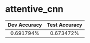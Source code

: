 # attentive_cnn
<!--
7282 / 75435 With subject and relation match

```
p8shi@dragon00:~/pycharm/attentive_cnn$ cat data/SimpleQuestions_v2/annotated_fb_data_train.txt | grep 0f1tg
www.freebase.com/m/0f1tg        www.freebase.com/media_common/media_genre/child_genres  www.freebase.com/m/02qkswy      What is a child genre of strategy game
www.freebase.com/m/0f1tg        www.freebase.com/games/game_genre/boardgames    www.freebase.com/m/01lb5        What is an example of a board game that is also a strategy game?
```

For subject: www.freebase.com/m/0f1tg  relation www.freebase.com/media_common/media_genre/child_genres 
We have answer: www.freebase.com/m/02qkswy
-->

|Dev Accuracy | Test Accuracy |
|:-----------:|:-------------:|
|0.691794%|0.673472%|
